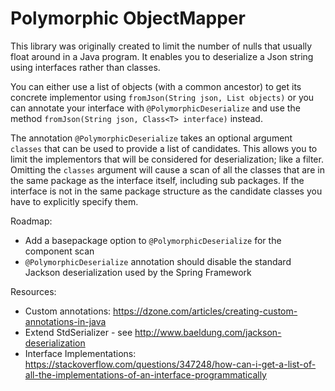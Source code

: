 # Polymorphic ObjectMapper
This library was originally created to limit the number of nulls that usually float around in a Java program. It enables you to deserialize a Json string using interfaces rather than classes.

You can either use a list of objects (with a common ancestor) to get its concrete implementor using `fromJson(String json, List objects)` or you can annotate your interface with `@PolymorphicDeserialize` and use the method `fromJson(String json, Class<T> interface)` instead. 

The annotation `@PolymorphicDeserialize` takes an optional argument `classes` that can be used to provide a list of candidates. This allows you to limit the implementors that will be considered for deserialization; like a filter. Omitting the `classes` argument will cause a scan of all the classes that are in the same package as the interface itself, including sub packages. If the interface is not in the same package structure as the candidate classes you have to explicitly specify them. 

Roadmap:
- Add a basepackage option to `@PolymorphicDeserialize` for the component scan 
- `@PolymorphicDeserialize` annotation should disable the standard Jackson deserialization used by the Spring Framework

Resources:
- Custom annotations: https://dzone.com/articles/creating-custom-annotations-in-java
- Extend StdSerializer - see http://www.baeldung.com/jackson-deserialization 
- Interface Implementations: https://stackoverflow.com/questions/347248/how-can-i-get-a-list-of-all-the-implementations-of-an-interface-programmatically
